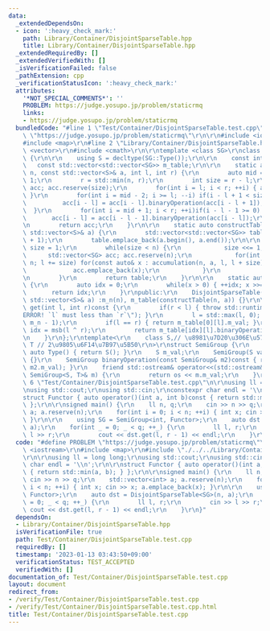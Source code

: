 ```yaml
---
data:
  _extendedDependsOn:
  - icon: ':heavy_check_mark:'
    path: Library/Container/DisjointSparseTable.hpp
    title: Library/Container/DisjointSparseTable.hpp
  _extendedRequiredBy: []
  _extendedVerifiedWith: []
  _isVerificationFailed: false
  _pathExtension: cpp
  _verificationStatusIcon: ':heavy_check_mark:'
  attributes:
    '*NOT_SPECIAL_COMMENTS*': ''
    PROBLEM: https://judge.yosupo.jp/problem/staticrmq
    links:
    - https://judge.yosupo.jp/problem/staticrmq
  bundledCode: "#line 1 \"Test/Container/DisjointSparseTable.test.cpp\"\n#define PROBLEM\
    \ \"https://judge.yosupo.jp/problem/staticrmq\"\r\n\r\n#include <iostream>\r\n\
    #include <map>\r\n#line 2 \"Library/Container/DisjointSparseTable.hpp\"\n#include\
    \ <vector>\r\n#include <cmath>\r\n\r\ntemplate <class SG>\r\nclass DisjointSparseTable\
    \ {\r\n\r\n    using S = decltype(SG::Type());\r\n\r\n    const int m_n;\r\n \
    \   const std::vector<std::vector<SG>> m_table;\r\n\r\n    static auto accumulation(int\
    \ n, const std::vector<S>& a, int l, int r) {\r\n        auto mid = (r + l) >>\
    \ 1;\r\n        r = std::min(n, r);\r\n        int size = r - l;\r\n        std::vector<SG>\
    \ acc; acc.reserve(size);\r\n        for(int i = l; i < r; ++i) { acc.emplace_back(a[i]);\
    \ }\r\n        for(int i = mid - 2; i >= l; --i) if(i - l + 1 < size) {\r\n  \
    \          acc[i - l] = acc[i - l].binaryOperation(acc[i - l + 1]);\r\n      \
    \  }\r\n        for(int i = mid + 1; i < r; ++i)if(i - l - 1 >= 0) {\r\n     \
    \       acc[i - l] = acc[i - l - 1].binaryOperation(acc[i - l]);\r\n        }\r\
    \n        return acc;\r\n    }\r\n\r\n    static auto constructTable(int n, const\
    \ std::vector<S>& a) {\r\n        std::vector<std::vector<SG>> table; table.reserve(std::log2(n)\
    \ + 1);\r\n        table.emplace_back(a.begin(), a.end());\r\n\r\n        auto\
    \ size = 1;\r\n        while(size < n) {\r\n            size <<= 1;\r\n      \
    \      std::vector<SG> acc; acc.reserve(n);\r\n            for(int l = 0; l <\
    \ n; l += size) for(const auto& x : accumulation(n, a, l, l + size)) {\r\n   \
    \             acc.emplace_back(x);\r\n            }\r\n            table.emplace_back(acc);\r\
    \n        }\r\n        return table;\r\n    }\r\n\r\n    static auto msb(int x)\
    \ {\r\n        auto idx = 0;\r\n        while(x > 0) { ++idx; x >>= 1; }\r\n \
    \       return idx;\r\n    }\r\npublic:\r\n    DisjointSparseTable(int n, const\
    \ std::vector<S>& a) :m_n(n), m_table(constructTable(n, a)) {}\r\n\r\n    auto\
    \ get(int l, int r)const {\r\n        if(r < l) { throw std::runtime_error(\"\
    ERROR! `l` must less than `r`\"); }\r\n        l = std::max(l, 0); r = std::min(r,\
    \ m_n - 1);\r\n        if(l == r) { return m_table[0][l].m_val; }\r\n        auto\
    \ idx = msb(l ^ r);\r\n        return m_table[idx][l].binaryOperation(m_table[idx][r]).m_val;\r\
    \n    }\r\n};\r\ntemplate<\r\n    class S,// \u8981\u7D20\u306E\u578B\r\n    class\
    \ T // 2\u9805\u6F14\u7B97\u5B50\r\n>\r\nstruct SemiGroup {\r\n    static inline\
    \ auto Type() { return S(); }\r\n    S m_val;\r\n    SemiGroup(S val) :m_val(val)\
    \ {}\r\n    SemiGroup binaryOperation(const SemiGroup& m2)const { return T()(m_val,\
    \ m2.m_val); }\r\n    friend std::ostream& operator<<(std::ostream& os, const\
    \ SemiGroup<S, T>& m) {\r\n        return os << m.m_val;\r\n    }\r\n};\n#line\
    \ 6 \"Test/Container/DisjointSparseTable.test.cpp\"\n\r\nusing ll = long long;\r\
    \nusing std::cout;\r\nusing std::cin;\r\nconstexpr char endl = '\\n';\r\n\r\n\
    struct Functor { auto operator()(int a, int b)const { return std::min(a, b); }\
    \ };\r\n\r\nsigned main() {\r\n    ll n, q;\r\n    cin >> n >> q;\r\n    std::vector<int>\
    \ a; a.reserve(n);\r\n    for(int i = 0; i < n; ++i) { int x; cin >> x; a.emplace_back(x);\
    \ }\r\n\r\n    using SG = SemiGroup<int, Functor>;\r\n    auto dst = DisjointSparseTable<SG>(n,\
    \ a);\r\n    for(int _ = 0; _ < q; ++_) {\r\n        ll l, r;\r\n        cin >>\
    \ l >> r;\r\n        cout << dst.get(l, r - 1) << endl;\r\n    }\r\n}\n"
  code: "#define PROBLEM \"https://judge.yosupo.jp/problem/staticrmq\"\r\n\r\n#include\
    \ <iostream>\r\n#include <map>\r\n#include \"./../../Library/Container/DisjointSparseTable.hpp\"\
    \r\n\r\nusing ll = long long;\r\nusing std::cout;\r\nusing std::cin;\r\nconstexpr\
    \ char endl = '\\n';\r\n\r\nstruct Functor { auto operator()(int a, int b)const\
    \ { return std::min(a, b); } };\r\n\r\nsigned main() {\r\n    ll n, q;\r\n   \
    \ cin >> n >> q;\r\n    std::vector<int> a; a.reserve(n);\r\n    for(int i = 0;\
    \ i < n; ++i) { int x; cin >> x; a.emplace_back(x); }\r\n\r\n    using SG = SemiGroup<int,\
    \ Functor>;\r\n    auto dst = DisjointSparseTable<SG>(n, a);\r\n    for(int _\
    \ = 0; _ < q; ++_) {\r\n        ll l, r;\r\n        cin >> l >> r;\r\n       \
    \ cout << dst.get(l, r - 1) << endl;\r\n    }\r\n}"
  dependsOn:
  - Library/Container/DisjointSparseTable.hpp
  isVerificationFile: true
  path: Test/Container/DisjointSparseTable.test.cpp
  requiredBy: []
  timestamp: '2023-01-13 03:43:50+09:00'
  verificationStatus: TEST_ACCEPTED
  verifiedWith: []
documentation_of: Test/Container/DisjointSparseTable.test.cpp
layout: document
redirect_from:
- /verify/Test/Container/DisjointSparseTable.test.cpp
- /verify/Test/Container/DisjointSparseTable.test.cpp.html
title: Test/Container/DisjointSparseTable.test.cpp
---
```

